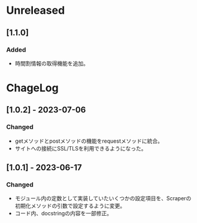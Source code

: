 # Unreleased
## [1.1.0]
### Added
- 時間割情報の取得機能を追加。

# ChageLog
## [1.0.2] - 2023-07-06
### Changed
- getメソッドとpostメソッドの機能をrequestメソッドに統合。
- サイトへの接続にSSL/TLSを利用できるようになった。

## [1.0.1] - 2023-06-17
### Changed
- モジュール内の定数として実装していたいくつかの設定項目を、Scraperの初期化メソッドの引数で設定するように変更。
- コード内、docstringの内容を一部修正。